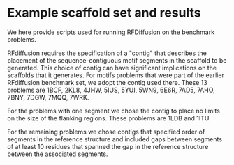 # Example scaffold set and results

We here provide scripts used for running RFDiffusion on the benchmark problems.

RFdiffusion requires the specification of a "contig" that describes the placement of the sequence-contiguous motif segments in the scaffold to be generated.
This choice of contig can have significant implications on the scaffolds that it generates.
For motifs problems that were part of the earlier RFdiffusion benchmark set, we adopt the contig used there.
These 13 problems are 1BCF, 2KL8, 4JHW, 5IUS, 5YUI, 5WN9, 6E6R, 7AD5, 7AHO, 7BNY, 7DGW, 7MQQ, 7WRK.

For the problems with one segment we chose the contig to place no limits on the size of the flanking regions. 
These problems are 1LDB and 1ITU.

For the remaining problems we chose contigs that specified order of segments in the reference structure and included gaps between segments of at least 10 residues that spanned the gap in the reference structure between the associated segments.
